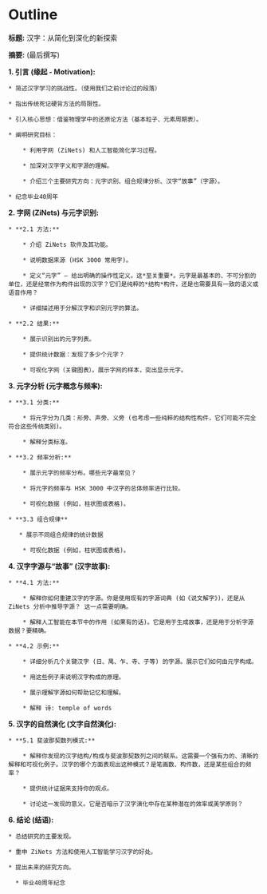 # Outline

**标题:** 汉字：从简化到深化的新探索



**摘要:** (最后撰写)



**1. 引言 (缘起 - Motivation):**

    * 简述汉字学习的挑战性。（使用我们之前讨论过的段落）

    * 指出传统死记硬背方法的局限性。

    * 引入核心思想：借鉴物理学中的还原论方法（基本粒子、元素周期表）。

    * 阐明研究目标：

        * 利用字网 (ZiNets) 和人工智能简化学习过程。

        * 加深对汉字字义和字源的理解。

        * 介绍三个主要研究方向：元字识别、组合规律分析、汉字“故事”（字源）。

    * 纪念毕业40周年



**2. 字网 (ZiNets) 与元字识别:**

    * **2.1 方法:**

        * 介绍 ZiNets 软件及其功能。

        * 说明数据来源 (HSK 3000 常用字)。

        * 定义“元字” – 给出明确的操作性定义。这*至关重要*。元字是最基本的、不可分割的单位，还是经常作为构件出现的汉字？它们是纯粹的*结构*构件，还是也需要具有一致的语义或语音作用？

        * 详细描述用于分解汉字和识别元字的算法。

    * **2.2 结果:**

        * 展示识别出的元字列表。

        * 提供统计数据：发现了多少个元字？

        * 可视化字网（关键图表）。展示字网的样本，突出显示元字。



**3. 元字分析 (元字概念与频率):**

    * **3.1 分类:**

        * 将元字分为几类：形旁、声旁、义旁 (也考虑一些纯粹的结构性构件，它们可能不完全符合这些传统类别)。

        * 解释分类标准。

    * **3.2 频率分析:**

        * 展示元字的频率分布。哪些元字最常见？

        * 将元字的频率与 HSK 3000 中汉字的总体频率进行比较。

        * 可视化数据 (例如，柱状图或表格)。

    * **3.3 组合规律**

       * 展示不同组合规律的统计数据

        * 可视化数据 (例如，柱状图或表格)。

**4. 汉字字源与“故事” (汉字故事):**

    * **4.1 方法:**

        * 解释你如何重建汉字的字源。你是使用现有的字源词典 (如《说文解字》)，还是从 ZiNets 分析中推导字源？ 这一点需要明确。

        * 解释人工智能在本节中的作用 (如果有的话)。它是用于生成故事，还是用于分析字源数据？要精确。

    * **4.2 示例:**

        * 详细分析几个关键汉字 (日、禺、乍、寺、子等) 的字源。展示它们如何由元字构成。

        * 用这些例子来说明汉字构成的原理。

        * 展示理解字源如何帮助记忆和理解。

        * 解释 诗: temple of words



**5. 汉字的自然演化 (文字自然演化):**

    * **5.1 斐波那契数列模式:**

        * 解释你发现的汉字结构/构成与斐波那契数列之间的联系。这需要一个强有力的、清晰的解释和可视化例子。汉字的哪个方面表现出这种模式？是笔画数、构件数，还是某些组合的频率？

        * 提供统计证据来支持你的观点。

        * 讨论这一发现的意义。它是否暗示了汉字演化中存在某种潜在的效率或美学原则？



**6. 结论 (结语):**

    * 总结研究的主要发现。

    * 重申 ZiNets 方法和使用人工智能学习汉字的好处。

    * 提出未来的研究方向。

      * 毕业40周年纪念